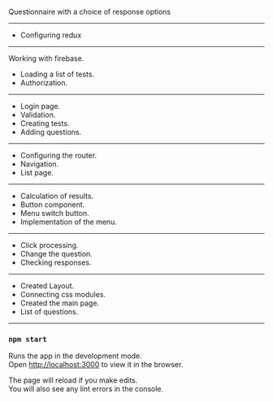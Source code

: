 Questionnaire with a choice of response options

---
- Сonfiguring redux

---
Working with firebase.
- Loading a list of tests.
- Authorization.

---
- Login page.
- Validation.
- Creating tests.
- Adding questions.

---
- Configuring the router.
- Navigation.
- List page.

---
- Calculation of results.
- Button component.
- Menu switch button.
- Implementation of the menu.

---
- Click processing.
- Change the question.
- Checking responses.

---
- Created Layout.
- Connecting css modules.
- Created the main page.
- List of questions.

---


### `npm start`

Runs the app in the development mode.<br />
Open [http://localhost:3000](http://localhost:3000) to view it in the browser.

The page will reload if you make edits.<br />
You will also see any lint errors in the console.

